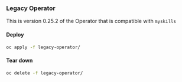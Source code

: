 ### Legacy Operator

This is version 0.25.2 of the Operator that is compatible with `myskills`

#### Deploy

```bash
oc apply -f legacy-operator/
```

#### Tear down

```bash
oc delete -f legacy-operator/
```